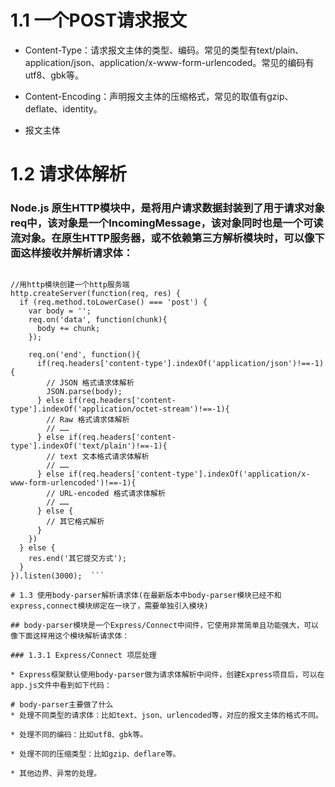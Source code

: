 # 1.1 一个POST请求报文

* Content-Type：请求报文主体的类型、编码。常见的类型有text/plain、application/json、application/x-www-form-urlencoded。常见的编码有utf8、gbk等。

* Content-Encoding：声明报文主体的压缩格式，常见的取值有gzip、deflate、identity。

* 报文主体

# 1.2 请求体解析

### Node.js 原生HTTP模块中，是将用户请求数据封装到了用于请求对象req中，该对象是一个IncomingMessage，该对象同时也是一个可读流对象。在原生HTTP服务器，或不依赖第三方解析模块时，可以像下面这样接收并解析请求体：

``` const http = require('http');

//用http模块创建一个http服务端 
http.createServer(function(req, res) {
  if (req.method.toLowerCase() === 'post') {
    var body = '';   
    req.on('data', function(chunk){
      body += chunk;
    });

    req.on('end', function(){
      if(req.headers['content-type'].indexOf('application/json')!==-1){
        // JSON 格式请求体解析
        JSON.parse(body);
      } else if(req.headers['content-type'].indexOf('application/octet-stream')!==-1){
        // Raw 格式请求体解析
        // ……
      } else if(req.headers['content-type'].indexOf('text/plain')!==-1){
        // text 文本格式请求体解析
        // ……
      } else if(req.headers['content-type'].indexOf('application/x-www-form-urlencoded')!==-1){
        // URL-encoded 格式请求体解析
        // ……
      } else {
      	// 其它格式解析
      }
    })
  } else {
    res.end('其它提交方式');
  }
}).listen(3000);  ```

# 1.3 使用body-parser解析请求体(在最新版本中body-parser模块已经不和express,connect模块绑定在一块了，需要单独引入模块)

## body-parser模块是一个Express/Connect中间件，它使用非常简单且功能强大，可以像下面这样用这个模块解析请求体：

### 1.3.1 Express/Connect 项层处理

* Express框架默认使用body-parser做为请求体解析中间件，创建Express项目后，可以在app.js文件中看到如下代码：

# body-parser主要做了什么
* 处理不同类型的请求体：比如text、json、urlencoded等，对应的报文主体的格式不同。

* 处理不同的编码：比如utf8、gbk等。

* 处理不同的压缩类型：比如gzip、deflare等。

* 其他边界、异常的处理。

